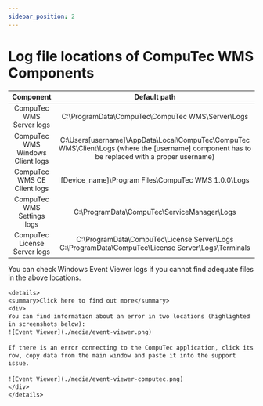 ```yaml
---
sidebar_position: 2
---
```


# Log file locations of CompuTec WMS Components

|            Component             |                                                                  Default path                                                                  |
| :------------------------------: | :--------------------------------------------------------------------------------------------------------------------------------------------: |
|     CompuTec WMS Server logs     |                                                C:\ProgramData\CompuTec\CompuTec WMS\Server\Logs                                                |
| CompuTec WMS Windows Client logs | C:\Users\[username]\AppData\Local\CompuTec\CompuTec WMS\Client\Logs (where the [username] component has to be replaced with a proper username) |
|   CompuTec WMS CE Client logs    |                                              [Device_name]\Program Files\CompuTec WMS 1.0.0\Logs                                               |
|    CompuTec WMS Settings logs    |                                                  C:\ProgramData\CompuTec\ServiceManager\Logs                                                   |
|   CompuTec License Server logs   |                       C:\ProgramData\CompuTec\License Server\Logs C:\ProgramData\CompuTec\License Server\Logs\Terminals                        |

You can check Windows Event Viewer logs if you cannot find adequate files in the above locations.

    <details>
    <summary>Click here to find out more</summary>
    <div>
    You can find information about an error in two locations (highlighted in screenshots below):
    ![Event Viewer](./media/event-viewer.png)

    If there is an error connecting to the CompuTec application, click its row, copy data from the main window and paste it into the support issue.

    ![Event Viewer](./media/event-viewer-computec.png)
    </div>
    </details>

